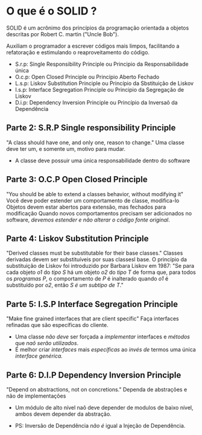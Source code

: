 # O que é o SOLID ?

SOLID é um acrônimo dos princípios da programação orientada a
objetos descritas por Robert C. martin ("Uncle Bob").

Auxiliam o programador a escrever códigos mais limpos, 
facilitando a refatoração e estimulando o reaproveitamento do 
código.

* S.r.p: Single Responsibility Principle ou Principio da Responsabilidade única
* O.c.p: Open Closed Principle ou Princípio Aberto Fechado
* L.s.p: Liskov Substitution Principle ou Princípio da Sbstituição de Liskov
* I.s.p: Interface Segregation Principle ou Principio da Segregação de Liskov 
* D.i.p: Dependency Inversion Principle ou Princípio da Inversaõ da Dependência

## Parte 2: S.R.P Single responsibility Principle
"A class should have one, and only one, reason to change."
Uma classe deve ter um, e somente um, motivo para mudar. 
- A classe deve possuir uma única responsabilidade dentro do software

## Parte 3: O.C.P Open Closed Principle
"You should be able to extend a classes behavior, without modifying it"
Você deve poder estender um comportamento de classe, modifica-lo 
Objetos devem estar abertos para extensão, mas fechados para modificação
Quando novos comportamentos precisam ser adicionados no 
software, *devemos estender e não alterar o código fonte original*.

## Parte 4: Liskov Substitution Principle
"Derived classes must be substitutable for their base classes."
Classes derivadas devem ser substituíveis por suas classesl base.
O princípio da substituição de Liskov foi introduzido por Barbara Liskov em 1987: 
"Se para cada objeto *o1* do *tipo S* há um objeto *o2* do 
*tipo T* de forma que, para todos os *programas P*, o 
comportamento de *P* é inalterado quando *o1* é substituído por
*o2*, então *S é um subtipo de T*."

## Parte 5: I.S.P Interface Segregation Principle
"Make fine grained interfaces that are client specific"
Faça interfaces refinadas que são específicas do cliente.
- Uma classe *não deve* ser forçada a *implementar* interfaces e *métodos* que *naõ serão utilizados*.
- É melhor criar *interfaces* mais *específicas* ao *invés de* termos uma única *interface genérica.*

## Parte 6: D.I.P Dependency Inversion Principle
"Depend on abstractions, not on concretions."
Dependa de abstrações e não de implementações 
- Um módulo de alto nível naõ deve depender de modulos de baixo nível, ambos devem depender da abstração.

- PS: Inversão de Dependência *não é* igual a Injeção de Dependência.





